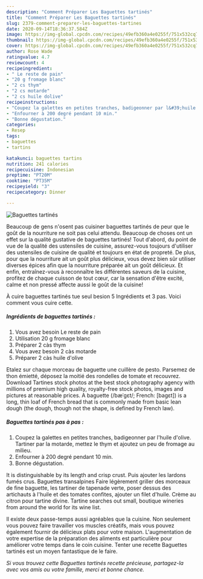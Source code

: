 ```yaml
---
description: "Comment Préparer Les Baguettes tartinés"
title: "Comment Préparer Les Baguettes tartinés"
slug: 2379-comment-preparer-les-baguettes-tartines
date: 2020-09-14T18:36:37.584Z
image: https://img-global.cpcdn.com/recipes/49efb360a4e0255f/751x532cq70/baguettes-tartines-photo-principale-de-la-recette.jpg
thumbnail: https://img-global.cpcdn.com/recipes/49efb360a4e0255f/751x532cq70/baguettes-tartines-photo-principale-de-la-recette.jpg
cover: https://img-global.cpcdn.com/recipes/49efb360a4e0255f/751x532cq70/baguettes-tartines-photo-principale-de-la-recette.jpg
author: Rose Wade
ratingvalue: 4.7
reviewcount: 4
recipeingredient:
- " Le reste de pain"
- "20 g fromage blanc"
- "2 cs thym"
- "2 cs motarde"
- "2 cs huile dolive"
recipeinstructions:
- "Coupez la galettes en petites tranches, badigeonner par l&#39;huile d&#39;olive. Tartiner par la motarde, mettez le thym et ajoutez un peu de fromage au milieu."
- "Enfourner à 200 degré pendant 10 min."
- "Bonne dégustation."
categories:
- Resep
tags:
- baguettes
- tartins

katakunci: baguettes tartins 
nutrition: 241 calories
recipecuisine: Indonesian
preptime: "PT20M"
cooktime: "PT35M"
recipeyield: "3"
recipecategory: Dinner

---
```



![Baguettes tartinés](https://img-global.cpcdn.com/recipes/49efb360a4e0255f/751x532cq70/baguettes-tartines-photo-principale-de-la-recette.jpg)

Beaucoup de gens n'osent pas cuisiner baguettes tartinés de peur que le goût de la nourriture ne soit pas celui attendu. Beaucoup de choses ont un effet sur la qualité gustative de baguettes tartinés! Tout d'abord, du point de vue de la qualité des ustensiles de cuisine, assurez-vous toujours d'utiliser des ustensiles de cuisine de qualité et toujours en état de propreté. De plus, pour que la nourriture ait un goût plus délicieux, vous devez bien sûr utiliser diverses épices afin que la nourriture préparée ait un goût délicieux. Et enfin, entraînez-vous à reconnaître les différentes saveurs de la cuisine, profitez de chaque cuisson de tout cœur, car la sensation d'être excité, calme et non pressé affecte aussi le goût de la cuisine!

<!--inarticleads1-->

À cuire baguettes tartinés tue seul besion 5 Ingrédients et 3 pas. Voici comment vous cuire cette.

##### Ingrédients de baguettes tartinés :

1. Vous avez besoin  Le reste de pain
1. Utilisation 20 g fromage blanc
1. Préparer 2 càs thym
1. Vous avez besoin 2 càs motarde
1. Préparer 2 càs huile d&#39;olive


Etalez sur chaque morceau de baguette une cuillère de pesto. Parsemez de thon émietté, déposez la moitié des rondelles de tomate et recouvrez. Download Tartines stock photos at the best stock photography agency with millions of premium high quality, royalty-free stock photos, images and pictures at reasonable prices. A baguette (/bæˈɡɛt/; French: [baɡɛt]) is a long, thin loaf of French bread that is commonly made from basic lean dough (the dough, though not the shape, is defined by French law). 

<!--inarticleads2-->

##### Baguettes tartinés pas à pas :

1. Coupez la galettes en petites tranches, badigeonner par l&#39;huile d&#39;olive. Tartiner par la motarde, mettez le thym et ajoutez un peu de fromage au milieu.
1. Enfourner à 200 degré pendant 10 min.
1. Bonne dégustation.


It is distinguishable by its length and crisp crust. Puis ajouter les lardons fumés crus. Baguettes transalpines Faire légèrement griller des morceaux de fine baguette, les tartiner de tapenade verte, poser dessus des artichauts à l&#39;huile et des tomates confites, ajouter un filet d&#39;huile. Crème au citron pour tartine divine. Tartine searches out small, boutique wineries from around the world for its wine list. 

<!--inarticleads1-->

<p>
Il existe deux passe-temps aussi agréables que la cuisine. Non seulement vous pouvez faire travailler vos muscles créatifs, mais vous pouvez également fournir de délicieux plats pour votre maison. L'augmentation de votre expertise de la préparation des aliments est particulière pour améliorer votre temps dans le coin cuisine. Tenter une recette Baguettes tartinés est un moyen fantastique de le faire.
</p>

<p>
<i>Si vous trouvez cette Baguettes tartinés recette précieuse, partagez-la avec vos amis ou votre famille, merci et bonne chance.</i>
</p>

